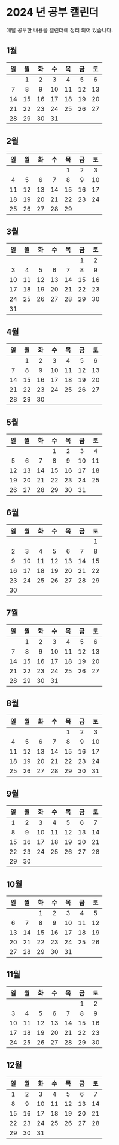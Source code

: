 # 2024 년 공부 캘린더

<!-- 해당 페이지 소개 -->

매달 공부한 내용을 캘린더에 정리 되어 있습니다.

<!-- 1월  캘린더 -->

## 1월

| 일  | 월  | 화  | 수  | 목  | 금  | 토  |
| :-: | :-: | :-: | :-: | :-: | :-: | :-: |
|     |  1  |  2  |  3  |  4  |  5  |  6  |
|  7  |  8  |  9  | 10  | 11  | 12  | 13  |
| 14  | 15  | 16  | 17  | 18  | 19  | 20  |
| 21  | 22  | 23  | 24  | 25  | 26  | 27  |
| 28  | 29  | 30  | 31  |     |     |     |

## 2월

| 일  | 월  | 화  | 수  | 목  | 금  | 토  |
| :-: | :-: | :-: | :-: | :-: | :-: | :-: |
|     |     |     |     |  1  |  2  |  3  |
|  4  |  5  |  6  |  7  |  8  |  9  | 10  |
| 11  | 12  | 13  | 14  | 15  | 16  | 17  |
| 18  | 19  | 20  | 21  | 22  | 23  | 24  |
| 25  | 26  | 27  | 28  | 29  |     |     |

## 3월

| 일  | 월  | 화  | 수  | 목  | 금  | 토  |
| :-: | :-: | :-: | :-: | :-: | :-: | :-: |
|     |     |     |     |     |  1  |  2  |
|  3  |  4  |  5  |  6  |  7  |  8  |  9  |
| 10  | 11  | 12  | 13  | 14  | 15  | 16  |
| 17  | 18  | 19  | 20  | 21  | 22  | 23  |
| 24  | 25  | 26  | 27  | 28  | 29  | 30  |
| 31  |     |     |     |     |     |     |

## 4월

| 일  | 월  | 화  | 수  | 목  | 금  | 토  |
| :-: | :-: | :-: | :-: | :-: | :-: | :-: |
|     |  1  |  2  |  3  |  4  |  5  |  6  |
|  7  |  8  |  9  | 10  | 11  | 12  | 13  |
| 14  | 15  | 16  | 17  | 18  | 19  | 20  |
| 21  | 22  | 23  | 24  | 25  | 26  | 27  |
| 28  | 29  | 30  |     |     |     |     |

## 5월

| 일  | 월  | 화  | 수  | 목  | 금  | 토  |
| :-: | :-: | :-: | :-: | :-: | :-: | :-: |
|     |     |     |  1  |  2  |  3  |  4  |
|  5  |  6  |  7  |  8  |  9  | 10  | 11  |
| 12  | 13  | 14  | 15  | 16  | 17  | 18  |
| 19  | 20  | 21  | 22  | 23  | 24  | 25  |
| 26  | 27  | 28  | 29  | 30  | 31  |     |

## 6월

| 일  | 월  | 화  | 수  | 목  | 금  | 토  |
| :-: | :-: | :-: | :-: | :-: | :-: | :-: |
|     |     |     |     |     |     |  1  |
|  2  |  3  |  4  |  5  |  6  |  7  |  8  |
|  9  | 10  | 11  | 12  | 13  | 14  | 15  |
| 16  | 17  | 18  | 19  | 20  | 21  | 22  |
| 23  | 24  | 25  | 26  | 27  | 28  | 29  |
| 30  |     |     |     |     |     |     |

## 7월

| 일  | 월  | 화  | 수  | 목  | 금  | 토  |
| :-: | :-: | :-: | :-: | :-: | :-: | :-: |
|     |  1  |  2  |  3  |  4  |  5  |  6  |
|  7  |  8  |  9  | 10  | 11  | 12  | 13  |
| 14  | 15  | 16  | 17  | 18  | 19  | 20  |
| 21  | 22  | 23  | 24  | 25  | 26  | 27  |
| 28  | 29  | 30  | 31  |     |     |     |

## 8월

| 일  | 월  | 화  | 수  | 목  | 금  | 토  |
| :-: | :-: | :-: | :-: | :-: | :-: | :-: |
|     |     |     |     |  1  |  2  |  3  |
|  4  |  5  |  6  |  7  |  8  |  9  | 10  |
| 11  | 12  | 13  | 14  | 15  | 16  | 17  |
| 18  | 19  | 20  | 21  | 22  | 23  | 24  |
| 25  | 26  | 27  | 28  | 29  | 30  | 31  |

## 9월

| 일  | 월  | 화  | 수  | 목  | 금  | 토  |
| :-: | :-: | :-: | :-: | :-: | :-: | :-: |
|  1  |  2  |  3  |  4  |  5  |  6  |  7  |
|  8  |  9  | 10  | 11  | 12  | 13  | 14  |
| 15  | 16  | 17  | 18  | 19  | 20  | 21  |
| 22  | 23  | 24  | 25  | 26  | 27  | 28  |
| 29  | 30  |     |     |     |     |     |

## 10월

| 일  | 월  | 화  | 수  | 목  | 금  | 토  |
| :-: | :-: | :-: | :-: | :-: | :-: | :-: |
|     |     |  1  |  2  |  3  |  4  |  5  |
|  6  |  7  |  8  |  9  | 10  | 11  | 12  |
| 13  | 14  | 15  | 16  | 17  | 18  | 19  |
| 20  | 21  | 22  | 23  | 24  | 25  | 26  |
| 27  | 28  | 29  | 30  | 31  |     |     |

## 11월

| 일  | 월  | 화  | 수  | 목  | 금  | 토  |
| :-: | :-: | :-: | :-: | :-: | :-: | :-: |
|     |     |     |     |     |  1  |  2  |
|  3  |  4  |  5  |  6  |  7  |  8  |  9  |
| 10  | 11  | 12  | 13  | 14  | 15  | 16  |
| 17  | 18  | 19  | 20  | 21  | 22  | 23  |
| 24  | 25  | 26  | 27  | 28  | 29  | 30  |

## 12월

| 일  | 월  | 화  | 수  | 목  | 금  | 토  |
| :-: | :-: | :-: | :-: | :-: | :-: | :-: |
|  1  |  2  |  3  |  4  |  5  |  6  |  7  |
|  8  |  9  | 10  | 11  | 12  | 13  | 14  |
| 15  | 16  | 17  | 18  | 19  | 20  | 21  |
| 22  | 23  | 24  | 25  | 26  | 27  | 28  |
| 29  | 30  | 31  |     |     |     |     |
